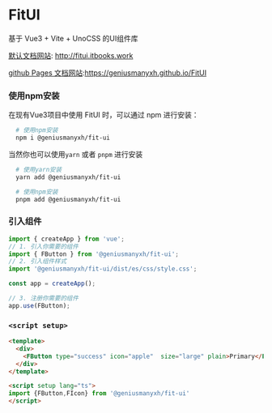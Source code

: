 # FitUI
基于 Vue3 + Vite + UnoCSS 的UI组件库



[默认文档网站](http://fitui.itbooks.work): http://fitui.itbooks.work

[github Pages 文档网站](https://geniusmanyxh.github.io/FitUI):https://geniusmanyxh.github.io/FitUI



### 使用npm安装

在现有Vue3项目中使用 FitUI 时，可以通过 npm 进行安装：

```sh
  # 使用npm安装
  npm i @geniusmanyxh/fit-ui
```

当然你也可以使用`yarn` 或者 `pnpm` 进行安装

```sh
  # 使用yarn安装
  yarn add @geniusmanyxh/fit-ui

  # 使用npm安装
  pnpm add @geniusmanyxh/fit-ui
```

### 引入组件

```js
import { createApp } from 'vue';
// 1. 引入你需要的组件
import { FButton } from '@geniusmanyxh/fit-ui';
// 2. 引入组件样式
import '@geniusmanyxh/fit-ui/dist/es/css/style.css';

const app = createApp();

// 3. 注册你需要的组件
app.use(FButton);
```

### `<script setup>`

```html
<template>
  <div>
    <FButton type="success" icon="apple"  size="large" plain>Primary</FButton>
  </div>
</template>

<script setup lang="ts">
import {FButton,FIcon} from '@geniusmanyxh/fit-ui'
</script>
```